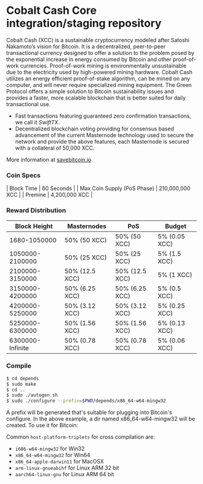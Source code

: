 Cobalt Cash Core integration/staging repository
=================================================

Cobalt Cash (XCC) is a sustainable cryptocurrency modeled after Satoshi Nakamoto’s vision for Bitcoin. It is a decentralized, peer-to-peer transactional currency designed to offer a solution to the problem posed by the exponential increase in energy consumed by Bitcoin and other proof-of-work currencies. Proof-of-work mining is environmentally unsustainable due to the electricity used by high-powered mining hardware. Cobalt Cash utilizes an energy efficient proof-of-stake algorithm, can be mined on any computer, and will never require specialized mining equipment. The Green Protocol offers a simple solution to Bitcoin sustainability issues and provides a faster, more scalable blockchain that is better suited for daily transactional use.

- Fast transactions featuring guaranteed zero confirmation transactions, we call it _SwiftTX_.
- Decentralized blockchain voting providing for consensus based advancement of the current Masternode
  technology used to secure the network and provide the above features, each Masternode is secured
  with a collateral of 50,000 XCC.

More information at [savebitcoin.io](http://www.savebitcoin.io)

### Coin Specs
| Block Time                  | 60 Seconds      |
| Max Coin Supply (PoS Phase) | 210,000,000 XCC |
| Premine                     | 4,200,000 XCC   |

### Reward Distribution

| **Block Height** | **Masternodes**  | **PoS**         | **Budget**     |
|------------------|------------------|-----------------|----------------|
| 1680-1050000     | 50% (50 XCC)     | 50% (50 XCC)    | 5% (0.05 XCC)  |
| 1050000-2100000  | 50% (25 XCC)     | 50% (25 XCC)    | 5% (1.5 XCC)   |
| 2100000-3150000  | 50% (12.5 XCC)   | 50% (12.5 XCC)  | 5% (1 XCC)     |
| 3150000-4200000  | 50% (6.25 XCC)   | 50% (6.25 XCC)  | 5% (0.5 XCC)   |
| 4200000-5250000  | 50% (3.12 XCC)   | 50% (3.12 XCC)  | 5% (0.25 XCC)  |
| 5250000-6300000  | 50% (1.56 XCC)   | 50% (1.56 XCC)  | 5% (0.13 XCC)  |
| 6300000-Infinite | 50% (0.78 XCC)   | 50% (0.78 XCC)  | 5% (0.06 XCC)  |


### Compile 

```bash
$ cd depends
$ sudo make
$ cd ..
$ sudo ./autogen.sh
$ sudo ./configure --prefix=$PWD/depends/x86_64-w64-mingw32
```

A prefix will be generated that's suitable for plugging into Bitcoin's
configure. In the above example, a dir named x86_64-w64-mingw32 will be
created. To use it for Bitcoin:

Common `host-platform-triplets` for cross compilation are:

- `i686-w64-mingw32` for Win32
- `x86_64-w64-mingw32` for Win64
- `x86_64-apple-darwin11` for MacOSX
- `arm-linux-gnueabihf` for Linux ARM 32 bit
- `aarch64-linux-gnu` for Linux ARM 64 bit

